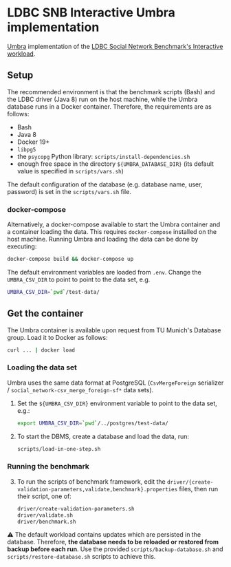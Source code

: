 # LDBC SNB Interactive Umbra implementation

[Umbra](https://umbra-db.com/) implementation of the [LDBC Social Network Benchmark's Interactive workload](https://github.com/ldbc/ldbc_snb_docs).

## Setup

The recommended environment is that the benchmark scripts (Bash) and the LDBC driver (Java 8) run on the host machine, while the Umbra database runs in a Docker container. Therefore, the requirements are as follows:

* Bash
* Java 8
* Docker 19+
* `libpg5`
* the `psycopg` Python library: `scripts/install-dependencies.sh`
* enough free space in the directory `${UMBRA_DATABASE_DIR}` (its default value is specified in `scripts/vars.sh`)

The default configuration of the database (e.g. database name, user, password) is set in the `scripts/vars.sh` file.

### docker-compose

Alternatively, a docker-compose available to start the Umbra container and a container loading the data. This requires `docker-compose` installed on the host machine. Running Umbra and loading the data can be done by executing:

```bash
docker-compose build && docker-compose up
```

The default environment variables are loaded from `.env`. Change the `UMBRA_CSV_DIR` to point to point to the data set, e.g.

```bash
UMBRA_CSV_DIR=`pwd`/test-data/
```

## Get the container

The Umbra container is available upon request from TU Munich's Database group. Load it to Docker as follows:

```bash
curl ... | docker load
```

### Loading the data set

Umbra uses the same data format at PostgreSQL (`CsvMergeForeign` serializer / `social_network-csv_merge_foreign-sf*` data sets).

1. Set the `${UMBRA_CSV_DIR}` environment variable to point to the data set, e.g.:

    ```bash
    export UMBRA_CSV_DIR=`pwd`/../postgres/test-data/
    ```

2. To start the DBMS, create a database and load the data, run:

    ```bash
    scripts/load-in-one-step.sh
    ```

### Running the benchmark

3. To run the scripts of benchmark framework, edit the `driver/{create-validation-parameters,validate,benchmark}.properties` files, then run their script, one of:

    ```bash
    driver/create-validation-parameters.sh
    driver/validate.sh
    driver/benchmark.sh
    ```

:warning: The default workload contains updates which are persisted in the database. Therefore, **the database needs to be reloaded or restored from backup before each run**. Use the provided `scripts/backup-database.sh` and `scripts/restore-database.sh` scripts to achieve this.
